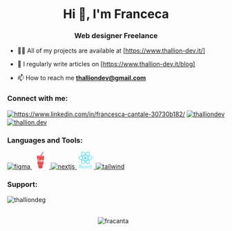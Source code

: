 <h1 align="center">Hi 👋, I'm Franceca</h1>
<h3 align="center">Web designer Freelance</h3>

- 👨‍💻 All of my projects are available at [https://www.thallion-dev.it/]

- 📝 I regularly write articles on [https://www.thallion-dev.it/blog]

- 📫 How to reach me **thalliondev@gmail.com**

<h3 align="left">Connect with me:</h3>
<p align="left">
<a href="https://linkedin.com/in/https://www.linkedin.com/in/francesca-cantale-30730b182/" target="blank"><img align="center" src="https://raw.githubusercontent.com/rahuldkjain/github-profile-readme-generator/master/src/images/icons/Social/linked-in-alt.svg" alt="https://www.linkedin.com/in/francesca-cantale-30730b182/" height="30" width="40" /></a>
<a href="https://fb.com/thalliondev" target="blank"><img align="center" src="https://raw.githubusercontent.com/rahuldkjain/github-profile-readme-generator/master/src/images/icons/Social/facebook.svg" alt="thalliondev" height="30" width="40" /></a>
<a href="https://instagram.com/thallion.dev" target="blank"><img align="center" src="https://raw.githubusercontent.com/rahuldkjain/github-profile-readme-generator/master/src/images/icons/Social/instagram.svg" alt="thallion.dev" height="30" width="40" /></a>
</p>

<h3 align="left">Languages and Tools:</h3>
<p align="left"> <a href="https://www.figma.com/" target="_blank" rel="noreferrer"> <img src="https://www.vectorlogo.zone/logos/figma/figma-icon.svg" alt="figma" width="40" height="40"/> </a> <a href="https://gulpjs.com" target="_blank" rel="noreferrer"> <img src="https://raw.githubusercontent.com/devicons/devicon/master/icons/gulp/gulp-plain.svg" alt="gulp" width="40" height="40"/> </a> <a href="https://nextjs.org/" target="_blank" rel="noreferrer"> <img src="https://cdn.worldvectorlogo.com/logos/nextjs-2.svg" alt="nextjs" width="40" height="40"/> </a> <a href="https://reactjs.org/" target="_blank" rel="noreferrer"> <img src="https://raw.githubusercontent.com/devicons/devicon/master/icons/react/react-original-wordmark.svg" alt="react" width="40" height="40"/> </a> <a href="https://tailwindcss.com/" target="_blank" rel="noreferrer"> <img src="https://www.vectorlogo.zone/logos/tailwindcss/tailwindcss-icon.svg" alt="tailwind" width="40" height="40"/> </a> </p>

<h3 align="left">Support:</h3>
<p><a href="https://www.buymeacoffee.com/thalliondeg"> <img align="left" src="https://cdn.buymeacoffee.com/buttons/v2/default-yellow.png" height="50" width="210" alt="thalliondeg" /></a></p><br><br>

<p><img align="center" src="https://github-readme-stats.vercel.app/api/top-langs?username=fracanta&show_icons=true&locale=en&layout=compact" alt="fracanta" /></p>

 
 
